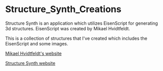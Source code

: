 # Structure_Synth_Creations

Structure Synth is an application which utilizes EisenScript for generating 3d structures. EisenScript was created by Mikael Hvidtfeldt.

This is a collection of structures that I've created which includes the EisenScript and some images.

[Mikael Hvidtfeldt's website](http://hvidtfeldts.net/) 

[Structure Synth website](http://structuresynth.sourceforge.net/)
